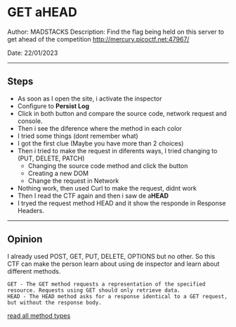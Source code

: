 # GET aHEAD

Author: MADSTACKS
Description: Find the flag being held on this server to get ahead of the competition http://mercury.picoctf.net:47967/

Date: 22/01/2023

---

## Steps

- As soon as I open the site, i activate the inspector
- Configure to **Persist Log**
- Click in both button and compare the source code, network request and console.
- Then i see the diference where the method in each color
- I tried some things (dont remember what)
- I got the first clue (Maybe you have more than 2 choices)
- Then i tried to make the request in diferents ways, I tried changing to (PUT, DELETE, PATCH)
    - Changing the source code method and click the button
    - Creating a new DOM
    - Change the request in Network
- Nothing work, then used Curl to make the request, didnt work 
- Then I read the CTF again and then i saw de a**HEAD**
- I tryed the request method HEAD and it show the responde in Response Headers.


---

## Opinion

I already used POST, GET, PUT, DELETE, OPTIONS but no other. So this CTF can make the person learn about using de inspector and learn about different methods.

`GET - The GET method requests a representation of the specified resource. Requests using GET should only retrieve data.`  
`HEAD - The HEAD method asks for a response identical to a GET request, but without the response body.`

[read all method types](https://developer.mozilla.org/en-US/docs/Web/HTTP/Methods)

